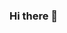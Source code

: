 ### Hi there 👋

<!--
**Thingalink/Thingalink** is a ✨ _special_ ✨ repository because its `README.md` (this file) appears on your GitHub profile.

There is 4 years worth of versions being distilled into a new attempt
something is an anything til it is your thing
object at the core of the language but not fully harnessed without returning to specifics
Class HasAnObjectAndKnowsHowToPlugItIn is my quest

prime goal is ease of use
minimize the hassle of the providing of parameters
Keep your spaghetti on your own plate
Code that can be driven once the trunk is loaded up.

- 🔭 I’m currently working on ...
- 🌱 I’m currently learning ...
- 👯 I’m looking to collaborate on what will be downstream of this
- 🤔 I’m looking for help with ... smoothing the 'Try Me' user experience 
- 💬 Ask me about ...
- 📫 How to reach me: start with a comment 
- 😄 ⚡ ...
-->

